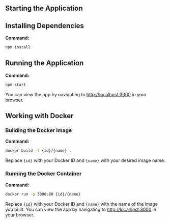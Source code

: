 ## Starting the Application

## Installing Dependencies

**Command:**

```bash
npm install
```

## Running the Application

**Command:**

```bash
npm start
```

You can view the app by navigating to [http://localhost:3000](http://localhost:3000) in your browser.

## Working with Docker

### Building the Docker Image

**Command:**

```bash
docker build -t {id}/{name} .
```

Replace `{id}` with your Docker ID and `{name}` with your desired image name.

### Running the Docker Container

**Command:**

```bash
docker run -p 3000:80 {id}/{name}
```

Replace `{id}` with your Docker ID and `{name}` with the name of the image you built.
You can view the app by navigating to [http://localhost:3000](http://localhost:3000) in your browser.
